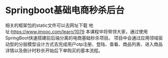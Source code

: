 # Springboot基础电商秒杀后台
相关的框架包的static文件可以去网址下载
地址:https://www.imooc.com/learn/1079
本课程中将带领大家，通过使用SpringBoot快速搭建前后端分离的电商基础秒杀项目。
项目中会通过应用领域驱动型的分层模型设计方式去完成用户otp注册、登陆、查看、商品列表、进入商品详情以及倒计时秒杀开始后下单购买的基本流程。
